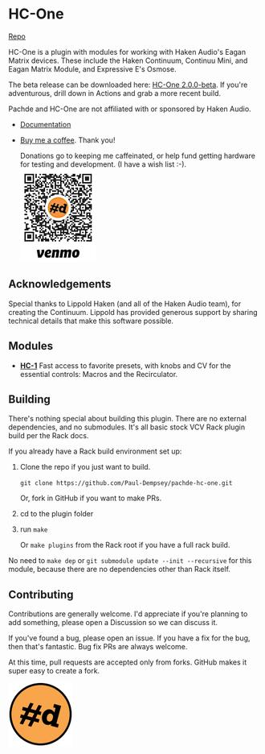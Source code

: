 # HC-One

[Repo](https://github.com/Paul-Dempsey/pachde-hc-one)

HC-One is a plugin with modules for working with Haken Audio's Eagan Matrix devices.
These include the Haken Continuum, Continuu Mini, and Eagan Matrix Module, and Expressive E's Osmose.

The beta release can be downloaded here: [HC-One 2.0.0-beta](https://github.com/Paul-Dempsey/pachde-hc-one/releases/edit/v2.0.0-beta).
If you're adventurous, drill down in Actions and grab a more recent build.

Pachde and HC-One are not affiliated with or sponsored by Haken Audio.

- [Documentation](doc/index.md)

- [Buy me a coffee](https://venmo.com/u/pcdempsey). Thank you!

  Donations go to keeping me caffeinated, or help fund getting hardware for testing and development. (I have a wish list :-).\
  ![Buy pachde a coffee with VenMo](doc/VenMo.png)

## Acknowledgements

Special thanks to Lippold Haken (and all of the Haken Audio team), for creating the Continuum.
Lippold has provided generous support by sharing technical details that make this software possible.

## Modules

- **[HC-1](HC-1.md)** Fast access to favorite presets, with knobs and CV for the essential controls: Macros and the Recirculator.

## Building

There's nothing special about building this plugin.
There are no external dependencies, and no submodules.
It's all basic stock VCV Rack plugin build per the Rack docs.

If you already have a Rack build environment set up:

1. Clone the repo if you just want to build.

   `git clone https://github.com/Paul-Dempsey/pachde-hc-one.git`

    Or, fork in GitHub if you want to make PRs.

1. cd to the plugin folder

1. run `make`

   Or `make plugins` from the Rack root if you have a full rack build.

No need to `make dep` or `git submodule update --init --recursive` for this module, because there are no dependencies other than Rack itself.

## Contributing

Contributions are generally welcome.
I'd appreciate if you're planning to add something, please open a Discussion so we can discuss it.

If you've found a bug, please open an issue.
If you have a fix for the bug, then that's fantastic. Bug fix PRs are always welcome.

At this time, pull requests are accepted only from forks. GitHub makes it super easy to create a fork.

![pachde (#d) logo](doc/Logo.svg)
